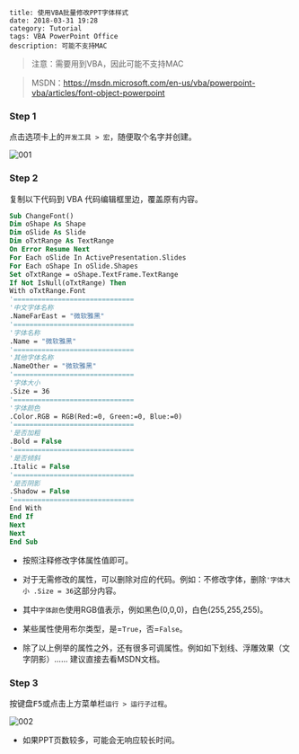 ```
title: 使用VBA批量修改PPT字体样式
date: 2018-03-31 19:28
category: Tutorial
tags: VBA PowerPoint Office
description: 可能不支持MAC
```

> 注意：需要用到VBA，因此可能不支持MAC

> MSDN：https://msdn.microsoft.com/en-us/vba/powerpoint-vba/articles/font-object-powerpoint

### Step 1

点击选项卡上的`开发工具 > 宏`，随便取个名字并创建。

![001](/res/20180331-192820-001.webp)

### Step 2

复制以下代码到 VBA 代码编辑框里边，覆盖原有内容。

```vb
Sub ChangeFont()
Dim oShape As Shape
Dim oSlide As Slide
Dim oTxtRange As TextRange
On Error Resume Next
For Each oSlide In ActivePresentation.Slides
For Each oShape In oSlide.Shapes
Set oTxtRange = oShape.TextFrame.TextRange
If Not IsNull(oTxtRange) Then
With oTxtRange.Font
'==============================
'中文字体名称
.NameFarEast = "微软雅黑"
'==============================
'字体名称
.Name = "微软雅黑"
'==============================
'其他字体名称
.NameOther = "微软雅黑"
'==============================
'字体大小
.Size = 36
'==============================
'字体颜色
.Color.RGB = RGB(Red:=0, Green:=0, Blue:=0)
'==============================
'是否加粗
.Bold = False
'==============================
'是否倾斜
.Italic = False
'==============================
'是否阴影
.Shadow = False
'==============================
End With
End If
Next
Next
End Sub
```

* 按照注释修改字体属性值即可。

* 对于无需修改的属性，可以删除对应的代码。例如：不修改字体，删除`'字体大小 .Size = 36`这部分内容。

* 其中`字体颜色`使用RGB值表示，例如黑色(0,0,0)，白色(255,255,255)。

* 某些属性使用布尔类型，是=`True`，否=`False`。

* 除了以上例举的属性之外，还有很多可调属性。例如如下划线、浮雕效果（文字阴影）…… 建议直接去看MSDN文档。

### Step 3

按键盘<kbd>F5</kbd>或点击上方菜单栏`运行 > 运行子过程`。

![002](/res/20180331-192820-002.webp)

* 如果PPT页数较多，可能会无响应较长时间。

